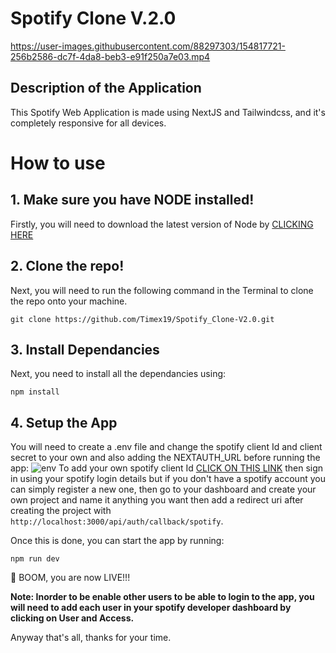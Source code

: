 # Spotify Clone V.2.0

https://user-images.githubusercontent.com/88297303/154817721-256b2586-dc7f-4da8-beb3-e91f250a7e03.mp4

## Description of the Application

This Spotify Web Application is made using NextJS and Tailwindcss, and it's completely responsive for all devices.

# How to use

## 1. Make sure you have NODE installed!

Firstly, you will need to download the latest version of Node by <a href="https://nodejs.org/en/download/">CLICKING HERE</a>

## 2. Clone the repo!

Next, you will need to run the following command in the Terminal to clone the repo onto your machine.

```git clone https://github.com/Timex19/Spotify_Clone-V2.0.git```

## 3. Install Dependancies

Next, you need to install all the dependancies using:

```npm install```

## 4. Setup the App

You will need to create a .env file and change the spotify client Id and client secret to your own and also adding the NEXTAUTH_URL before running the app:
![env](https://raw.githubusercontent.com/Timex19/Spotify_Clone-V2.0/master/assets/code.png)
To add your own spotify client Id <a href="https://developer.spotify.com/dashboard/applications/">CLICK ON THIS LINK</a> then sign in using your spotify login details but if you don't have a spotify account you can simply register a new one, then go to your dashboard and create your own project and name it anything you want then add a redirect uri after creating the project with ```http://localhost:3000/api/auth/callback/spotify```.

Once this is done, you can start the app by running:

```npm run dev```

🚀 BOOM, you are now LIVE!!!

<b> Note: Inorder to be enable other users to be able to login to the app, you will need to add each user in your spotify developer dashboard by clicking on User and Access. </b>

Anyway that's all, thanks for your time.
